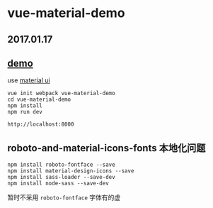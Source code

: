 vue-material-demo
===

2017.01.17
---

## [demo](http://codepen.io/vue-material/pen/WoZpMR)

use [material ui](https://github.com/marcosmoura/vue-material)

```
vue init webpack vue-material-demo
cd vue-material-demo
npm install
npm run dev
```

`http://localhost:8000`

## roboto-and-material-icons-fonts 本地化问题

```
npm install roboto-fontface --save
npm install material-design-icons --save
npm install sass-loader --save-dev
npm install node-sass --save-dev
```

暂时不采用 `roboto-fontface` 字体有的虚
